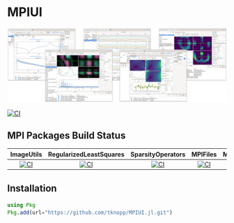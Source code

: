# MPIUI

![MPIUI Example Screenshots](assets/mpilab.png)


[![CI](https://github.com/tknopp/MPIUI.jl/workflows/CI/badge.svg)](https://github.com/tknopp/MPIUI.jl/actions?query=workflow%3ACI)



## MPI Packages Build Status

| **ImageUtils** | **RegularizedLeastSquares** | **SparsityOperators** | **MPIFiles** | **MPIReco** | **MPIMeasurements** |
|:----------------:|:----------------:| :----------------:|:----------------:|:----------------:|:----------------:|
| [![CI](https://github.com/tknopp/ImageUtils.jl/workflows/CI/badge.svg)](https://github.com/tknopp/ImageUtils.jl/actions?query=workflow%3ACI) | [![CI](https://github.com/tknopp/RegularizedLeastSquares.jl/workflows/CI/badge.svg)](https://github.com/tknopp/RegularizedLeastSquares.jl/actions?query=workflow%3ACI) | [![CI](https://github.com/tknopp/SparsityOperators.jl/workflows/CI/badge.svg)](https://github.com/tknopp/SparsityOperators.jl/actions?query=workflow%3ACI) | [![CI](https://github.com/MagneticParticleImaging/MPIFiles.jl/workflows/CI/badge.svg)](https://github.com/MagneticParticleImaging/MPIFiles.jl/actions?query=workflow%3ACI) | [![CI](https://github.com/MagneticParticleImaging/MPIReco.jl/workflows/CI/badge.svg)](https://github.com/MagneticParticleImaging/MPIReco.jl/actions?query=workflow%3ACI) | [![CI](https://github.com/MagneticParticleImaging/MPIMeasurements.jl/workflows/CI/badge.svg)](https://github.com/MagneticParticleImaging/MPIMeasurements.jl/actions?query=workflow%3ACI) |

## Installation
```julia
using Pkg
Pkg.add(url="https://github.com/tknopp/MPIUI.jl.git")
```



